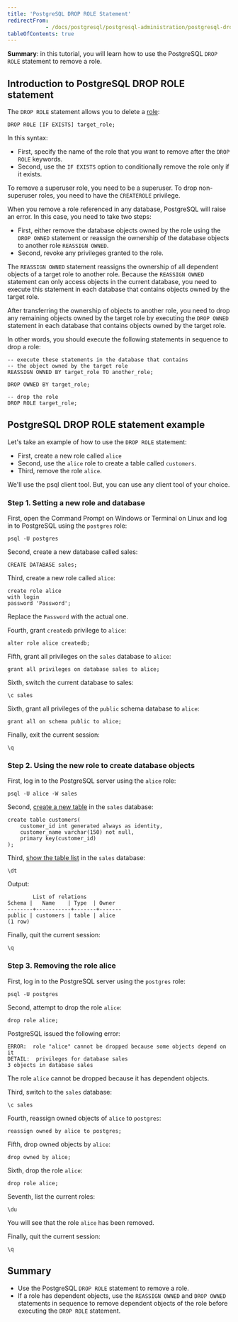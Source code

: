 ```yaml
---
title: 'PostgreSQL DROP ROLE Statement'
redirectFrom: 
            - /docs/postgresql/postgresql-administration/postgresql-drop-role/
tableOfContents: true
---
```


**Summary**: in this tutorial, you will learn how to use the PostgreSQL `DROP ROLE` statement to remove a role.

## Introduction to PostgreSQL DROP ROLE statement

The `DROP ROLE` statement allows you to delete a [role](/docs/postgresql/postgresql-administration/postgresql-roles):

```
DROP ROLE [IF EXISTS] target_role;
```

In this syntax:

- First, specify the name of the role that you want to remove after the `DROP ROLE` keywords.
- Second, use the `IF EXISTS` option to conditionally remove the role only if it exists.

To remove a superuser role, you need to be a superuser. To drop non-superuser roles, you need to have the `CREATEROLE` privilege.

When you remove a role referenced in any database, PostgreSQL will raise an error. In this case, you need to take two steps:

- First, either remove the database objects owned by the role using the `DROP OWNED` statement or reassign the ownership of the database objects to another role `REASSIGN OWNED`.
- Second, revoke any privileges granted to the role.

The `REASSIGN OWNED` statement reassigns the ownership of all dependent objects of a target role to another role. Because the `REASSIGN OWNED` statement can only access objects in the current database, you need to execute this statement in each database that contains objects owned by the target role.

After transferring the ownership of objects to another role, you need to drop any remaining objects owned by the target role by executing the `DROP OWNED` statement in each database that contains objects owned by the target role.

In other words, you should execute the following statements in sequence to drop a role:

```
-- execute these statements in the database that contains
-- the object owned by the target role
REASSIGN OWNED BY target_role TO another_role;

DROP OWNED BY target_role;

-- drop the role
DROP ROLE target_role;
```

## PostgreSQL DROP ROLE statement example

Let's take an example of how to use the `DROP ROLE` statement:

- First, create a new role called `alice`
- Second, use the `alice` role to create a table called `customers`.
- Third, remove the role `alice`.

We'll use the psql client tool. But, you can use any client tool of your choice.

### Step 1. Setting a new role and database

First, open the Command Prompt on Windows or Terminal on Linux and log in to PostgreSQL using the `postgres` role:

```
psql -U postgres
```

Second, create a new database called sales:

```
CREATE DATABASE sales;
```

Third, create a new role called `alice`:

```
create role alice
with login
password 'Password';
```

Replace the `Password` with the actual one.

Fourth, grant `createdb` privilege to `alice`:

```
alter role alice createdb;
```

Fifth, grant all privileges on the `sales` database to `alice`:

```
grant all privileges on database sales to alice;
```

Sixth, switch the current database to sales:

```
\c sales
```

Sixth, grant all privileges of the `public` schema database to `alice`:

```
grant all on schema public to alice;
```

Finally, exit the current session:

```
\q
```

### Step 2. Using the new role to create database objects

First, log in to the PostgreSQL server using the `alice` role:

```
psql -U alice -W sales
```

Second, [create a new table](/docs/postgresql/postgresql-create-table) in the `sales` database:

```
create table customers(
    customer_id int generated always as identity,
    customer_name varchar(150) not null,
    primary key(customer_id)
);
```

Third, [show the table list](https://www.postgresqltutorial.com/postgresql-administration/postgresql-show-tables/) in the `sales` database:

```
\dt
```

Output:

```
        List of relations
Schema |   Name    | Type  | Owner
--------+-----------+-------+-------
public | customers | table | alice
(1 row)
```

Finally, quit the current session:

```
\q
```

### Step 3. Removing the role alice

First, log in to the PostgreSQL server using the `postgres` role:

```
psql -U postgres
```

Second, attempt to drop the role `alice`:

```
drop role alice;
```

PostgreSQL issued the following error:

```
ERROR:  role "alice" cannot be dropped because some objects depend on it
DETAIL:  privileges for database sales
3 objects in database sales
```

The role `alice` cannot be dropped because it has dependent objects.

Third, switch to the `sales` database:

```
\c sales
```

Fourth, reassign owned objects of `alice` to `postgres`:

```
reassign owned by alice to postgres;
```

Fifth, drop owned objects by `alice`:

```
drop owned by alice;
```

Sixth, drop the role `alice`:

```
drop role alice;
```

Seventh, list the current roles:

```
\du
```

You will see that the role `alice` has been removed.

Finally, quit the current session:

```
\q
```

## Summary

- Use the PostgreSQL `DROP ROLE` statement to remove a role.
- If a role has dependent objects, use the `REASSIGN OWNED` and `DROP OWNED` statements in sequence to remove dependent objects of the role before executing the `DROP ROLE` statement.
